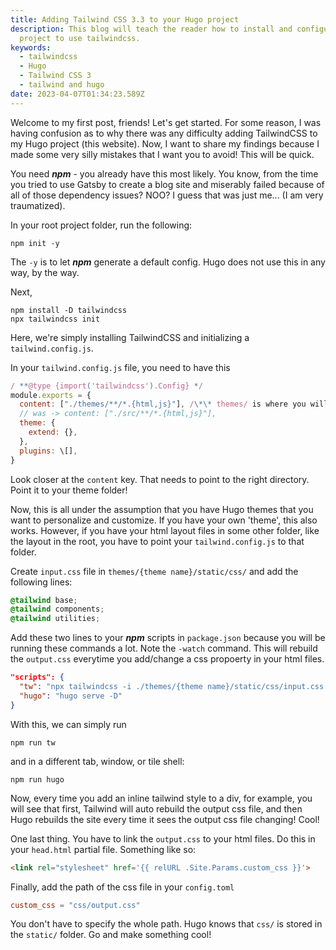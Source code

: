 ```yaml
---
title: Adding Tailwind CSS 3.3 to your Hugo project
description: This blog will teach the reader how to install and configure a Hugo
  project to use tailwindcss.
keywords:
  - tailwindcss
  - Hugo
  - Tailwind CSS 3
  - tailwind and hugo
date: 2023-04-07T01:34:23.589Z
---
```

Welcome to my first post, friends! Let's get started.
For some reason, I was having confusion as to why there was any difficulty adding TailwindCSS to my Hugo project (this website). Now, I want to share my findings because I made some very silly mistakes that I want you to avoid! This will be quick.

You need ***npm*** - you already have this most likely. You know, from the time you tried to use Gatsby to create a blog site and miserably failed because of all of those dependency issues? NOO? I guess that was just me... (I am very traumatized).

In your root project folder, run the following:

```shell
npm init -y
```

The `-y` is to let ***npm*** generate a default config. Hugo does not use this in any way, by the way.

Next,

```shell
npm install -D tailwindcss
npx tailwindcss init
```

Here, we're simply installing TailwindCSS and initializing a `tailwind.config.js`.

In your `tailwind.config.js` file, you need to have this

```javascript
/ **@type {import('tailwindcss').Config} */
module.exports = {
  content: ["./themes/**/*.{html,js}"], /\*\* themes/ is where you will do most of the styling in context of Hugo* /
  // was -> content: ["./src/**/*.{html,js}"],
  theme: {
    extend: {},
  },
  plugins: \[],
}
```

Look closer at the `content` key. That needs to point to the right directory. Point it to your theme folder!

Now, this is all under the assumption that you have Hugo themes that you want to personalize and customize. If you have your own 'theme', this also works. However, if you have your html layout files in some other folder, like the layout in the root, you have to point your `tailwind.config.js` to that folder.

Create `input.css` file in `themes/{theme name}/static/css/` and add the following lines:

```css
@tailwind base;
@tailwind components;
@tailwind utilities;
```

Add these two lines to your ***npm*** scripts in `package.json` because you will be running these commands a lot. Note the `-watch` command. This will rebuild the `output.css` everytime you add/change a css propoerty in your html files.

```json
"scripts": {
  "tw": "npx tailwindcss -i ./themes/{theme name}/static/css/input.css -o ./themes/{theme name}/static/css/output.css --watch",
  "hugo": "hugo serve -D"
}
```

With this, we can simply run 

```shell
npm run tw
```

and in a different tab, window, or tile shell:

```shell
npm run hugo
```

Now, every time you add an inline tailwind style to a div, for example, you will see that first, Tailwind will auto rebuild the output css file, and then Hugo rebuilds the site every time it sees the output css file changing! Cool!


One last thing. You have to link the `output.css` to your html files. Do this in your `head.html` partial file.
Something like so:

```html
<link rel="stylesheet" href='{{ relURL .Site.Params.custom_css }}'>
```

Finally, add the path of the css file in your `config.toml`

```toml
custom_css = "css/output.css"
```

You don't have to specify the whole path. Hugo knows that `css/` is stored in the `static/` folder.
Go and make something cool!